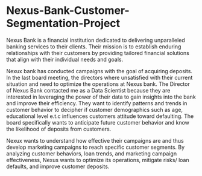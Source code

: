 # Nexus-Bank-Customer-Segmentation-Project

Nexus Bank is a financial institution dedicated to
delivering unparalleled banking services to their clients. Their mission
is to establish enduring relationships with their customers by
providing tailored financial solutions that align with their individual
needs and goals.

Nexux bank has conducted campaigns with the goal of acquiring deposits.
In the last board meeting, the directors where unsatisfied with their current situation and
need to optimize the operations at Nexus bank.
The Director of Nexus Bank contacted me as a Data Scientist because they are interested in
leveraging the power of their data to gain insights into the bank and improve their
efficiency. They want to identify patterns and trends in customer behavior to decipher if
customer demographics such as age, educational level e.t.c influences customers attitude
toward defaulting. The board specifically wants to anticipate future customer behavior
and know the likelihood of deposits from customers.

Nexux wants to understand how effective their campaigns are and thus
develop marketing campaigns to reach specific customer segments. By analyzing
customer behaviors, loan trends, and marketing campaign effectiveness, Nexus wants to
optimize its operations, mitigate risks/ loan defaults, and improve customer deposits.
